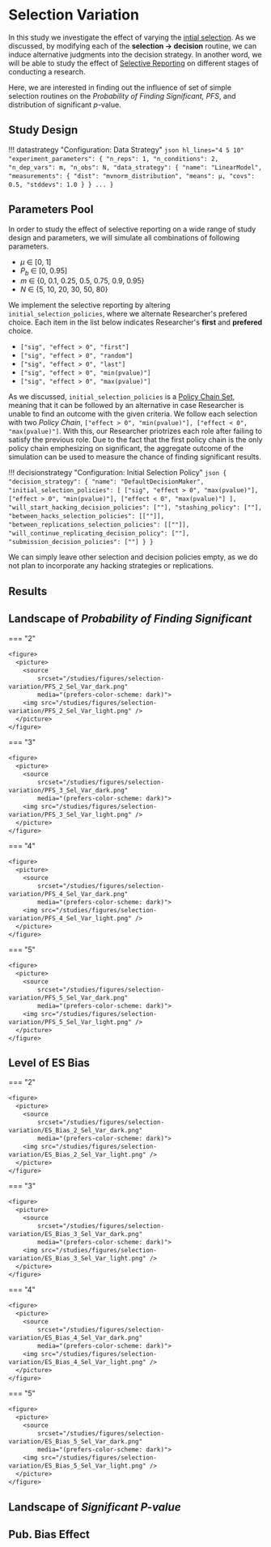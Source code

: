# Selection Variation

In this study we investigate the effect of varying the [intial selection](/decision-strategies.md). As we discussed, by modifying each of the **selection → decision** routine, we can induce alternative judgments into the decision strategy. In another word, we will be able to study the effect of [Selective Reporting](/hacking-strategies/selective-reporting.md) on different stages of conducting a research. 

Here, we are interested in finding out the influence of set of simple selection routines on the *Probability of Finding Significant, PFS*, and distribution of significant *p*-value.

## Study Design

!!! datastrategy "Configuration: Data Strategy"
	```json hl_lines="4 5 10"
    "experiment_parameters": {
        "n_reps": 1,
        "n_conditions": 2,
        "n_dep_vars": m,
        "n_obs": N,
        "data_strategy": {
            "name": "LinearModel",
            "measurements": {
                "dist": "mvnorm_distribution",
                "means": μ,
                "covs": 0.5,
                "stddevs": 1.0
            }
        }
        ...
    }
	```

## Parameters Pool

In order to study the effect of selective reporting on a wide range of study design and parameters, we will simulate all combinations of following parameters.

- *μ* ∈ [0, 1]
- *P<sub>b</sub>* ∈ [0, 0.95]
- *m* ∈ {0, 0.1, 0.25, 0.5, 0.75, 0.9, 0.95}
- *N* ∈ {5, 10, 20, 30, 50, 80}

We implement the selective reporting by altering `initial_selection_policies`, where we alternate Researcher's prefered choice. Each item in the list below indicates Researcher's **first** and **prefered** choice.

- `["sig", "effect > 0", "first"]`
- `["sig", "effect > 0", "random"]`
- `["sig", "effect > 0", "last"]`
- `["sig", "effect > 0", "min(pvalue)"]`
- `["sig", "effect > 0", "max(pvalue)"]`

As we discussed, `initial_selection_policies` is a [Policy Chain Set](/decision-strategies.md#policy-chain-set), meaning that it can be followed by an alternative in case Researcher is unable to find an outcome with the given criteria. We follow each selection with two *Policy Chain*, `["effect > 0", "min(pvalue)"], ["effect < 0", "max(pvalue)"]`. With this, our Researcher priotrizes each role after failing to satisfy the previous role. Due to the fact that the first policy chain is the only policy chain emphesizing on significant, the aggregate outcome of the simulation can be used to measure the chance of finding significant results.

!!! decisionstrategy "Configuration: Initial Selection Policy"
	```json
	{
        "decision_strategy": {
            "name": "DefaultDecisionMaker",
            "initial_selection_policies": [
                ["sig", "effect > 0", "max(pvalue)"],
                ["effect > 0", "min(pvalue)"],
                ["effect < 0", "max(pvalue)"]
            ],
            "will_start_hacking_decision_policies": [""],
            "stashing_policy": [""],
            "between_hacks_selection_policies": [[""]],
            "between_replications_selection_policies": [[""]],
            "will_continue_replicating_decision_policy": [""],
            "submission_decision_policies": [""]
        }
	}
	```

We can simply leave other selection and decision policies empty, as we do not plan to incorporate any hacking strategies or replications.

## Results

## Landscape of *Probability of Finding Significant*


=== "2"

	<figure>
	  <picture>
	    <source 
	        srcset="/studies/figures/selection-variation/PFS_2_Sel_Var_dark.png"
	        media="(prefers-color-scheme: dark)">
	    <img src="/studies/figures/selection-variation/PFS_2_Sel_Var_light.png" />
	  </picture>
	</figure>

=== "3"

	<figure>
	  <picture>
	    <source 
	        srcset="/studies/figures/selection-variation/PFS_3_Sel_Var_dark.png"
	        media="(prefers-color-scheme: dark)">
	    <img src="/studies/figures/selection-variation/PFS_3_Sel_Var_light.png" />
	  </picture>
	</figure>

=== "4"

	<figure>
	  <picture>
	    <source 
	        srcset="/studies/figures/selection-variation/PFS_4_Sel_Var_dark.png"
	        media="(prefers-color-scheme: dark)">
	    <img src="/studies/figures/selection-variation/PFS_4_Sel_Var_light.png" />
	  </picture>
	</figure>

=== "5"

	<figure>
	  <picture>
	    <source 
	        srcset="/studies/figures/selection-variation/PFS_5_Sel_Var_dark.png"
	        media="(prefers-color-scheme: dark)">
	    <img src="/studies/figures/selection-variation/PFS_5_Sel_Var_light.png" />
	  </picture>
	</figure>

## Level of ES Bias

=== "2"

	<figure>
	  <picture>
	    <source 
	        srcset="/studies/figures/selection-variation/ES_Bias_2_Sel_Var_dark.png"
	        media="(prefers-color-scheme: dark)">
	    <img src="/studies/figures/selection-variation/ES_Bias_2_Sel_Var_light.png" />
	  </picture>
	</figure>

=== "3"

	<figure>
	  <picture>
	    <source 
	        srcset="/studies/figures/selection-variation/ES_Bias_3_Sel_Var_dark.png"
	        media="(prefers-color-scheme: dark)">
	    <img src="/studies/figures/selection-variation/ES_Bias_3_Sel_Var_light.png" />
	  </picture>
	</figure>

=== "4"

	<figure>
	  <picture>
	    <source 
	        srcset="/studies/figures/selection-variation/ES_Bias_4_Sel_Var_dark.png"
	        media="(prefers-color-scheme: dark)">
	    <img src="/studies/figures/selection-variation/ES_Bias_4_Sel_Var_light.png" />
	  </picture>
	</figure>

=== "5"

	<figure>
	  <picture>
	    <source 
	        srcset="/studies/figures/selection-variation/ES_Bias_5_Sel_Var_dark.png"
	        media="(prefers-color-scheme: dark)">
	    <img src="/studies/figures/selection-variation/ES_Bias_5_Sel_Var_light.png" />
	  </picture>
	</figure>

## Landscape of *Significant P-value*

## Pub. Bias Effect